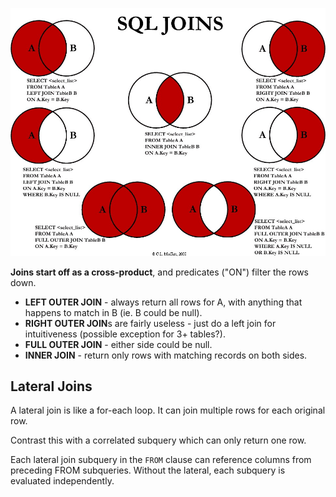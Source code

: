 ![](./joins.png)

**Joins start off as a cross-product**, and predicates \("ON"\) filter the rows down.

* **LEFT OUTER JOIN** - always return all rows for A, with anything that happens to match in B \(ie. B could be null\).
* **RIGHT OUTER JOIN**s are fairly useless - just do a left join for intuitiveness \(possible exception for 3+ tables?\).
* **FULL OUTER JOIN** - either side could be null.
* **INNER JOIN** - return only rows with matching records on both sides.

## Lateral Joins

A lateral join is like a for-each loop. It can join multiple rows for each original row.

Contrast this with a correlated subquery which can only return one row.

Each lateral join subquery in the `FROM` clause can reference columns from preceding FROM subqueries. Without the lateral, each subquery is evaluated independently.

